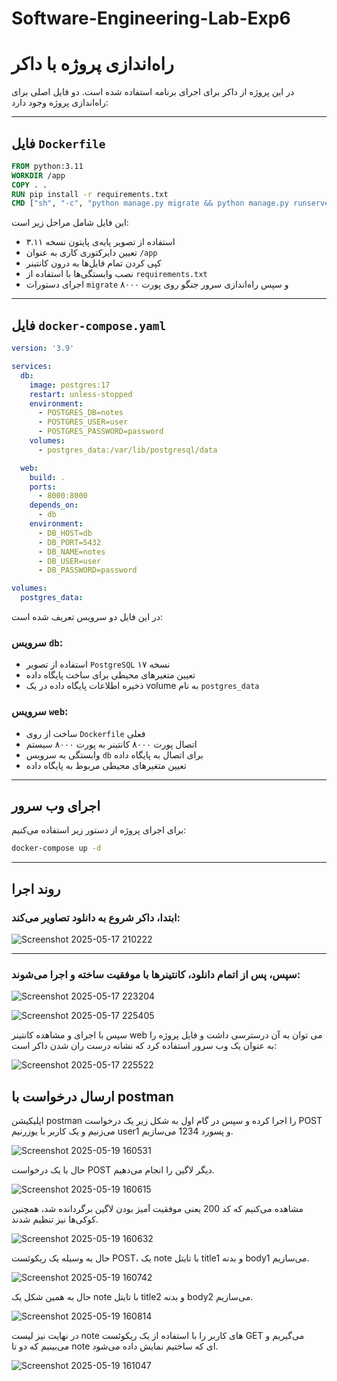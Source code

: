 # Software-Engineering-Lab-Exp6

# راه‌اندازی پروژه با داکر

در این پروژه از داکر برای اجرای برنامه استفاده شده است. دو فایل اصلی برای راه‌اندازی پروژه وجود دارد:

---

## فایل `Dockerfile`

```Dockerfile
FROM python:3.11
WORKDIR /app
COPY . .
RUN pip install -r requirements.txt
CMD ["sh", "-c", "python manage.py migrate && python manage.py runserver 0.0.0.0:8000"]
```

این فایل شامل مراحل زیر است:
- استفاده از تصویر پایه‌ی پایتون نسخه ۳.۱۱
- تعیین دایرکتوری کاری به عنوان `/app`
- کپی کردن تمام فایل‌ها به درون کانتینر
- نصب وابستگی‌ها با استفاده از `requirements.txt`
- اجرای دستورات `migrate` و سپس راه‌اندازی سرور جنگو روی پورت ۸۰۰۰

---

## فایل `docker-compose.yaml`

```yaml
version: '3.9'

services:
  db:
    image: postgres:17
    restart: unless-stopped
    environment:
      - POSTGRES_DB=notes
      - POSTGRES_USER=user
      - POSTGRES_PASSWORD=password
    volumes:
      - postgres_data:/var/lib/postgresql/data

  web:
    build: .
    ports:
      - 8000:8000
    depends_on:
      - db
    environment:
      - DB_HOST=db
      - DB_PORT=5432
      - DB_NAME=notes
      - DB_USER=user
      - DB_PASSWORD=password

volumes:
  postgres_data:
```

در این فایل دو سرویس تعریف شده است:

### سرویس `db`:
- استفاده از تصویر `PostgreSQL` نسخه ۱۷
- تعیین متغیرهای محیطی برای ساخت پایگاه داده
- ذخیره اطلاعات پایگاه داده در یک volume به نام `postgres_data`

### سرویس `web`:
- ساخت از روی `Dockerfile` فعلی
- اتصال پورت ۸۰۰۰ کانتینر به پورت ۸۰۰۰ سیستم
- وابستگی به سرویس `db` برای اتصال به پایگاه داده
- تعیین متغیرهای محیطی مربوط به پایگاه داده

---

## اجرای وب سرور

برای اجرای پروژه از دستور زیر استفاده می‌کنیم:

```bash
docker-compose up -d
```

---

## روند اجرا

### ابتدا، داکر شروع به دانلود تصاویر می‌کند:

![Screenshot 2025-05-17 210222](https://github.com/user-attachments/assets/95c9bd93-16f9-4c60-9c14-adebd7ae6aff)


---

### سپس، پس از اتمام دانلود، کانتینرها با موفقیت ساخته و اجرا می‌شوند:

![Screenshot 2025-05-17 223204](https://github.com/user-attachments/assets/4488e5ec-c9df-460c-ab8f-5075d8a6b42f)

![Screenshot 2025-05-17 225405](https://github.com/user-attachments/assets/5503e05a-e330-4567-956c-d739a67eca37)


سپس با اجرای و مشاهده کانتینر web می توان به آن درسترسی داشت و فایل پروژه را به عنوان یک وب سرور استفاده کرد که نشانه درست ران شدن داکر است:

![Screenshot 2025-05-17 225522](https://github.com/user-attachments/assets/225b4fd3-c9b5-47ff-83e4-d016540820a3)

## ارسال درخواست با postman
اپلیکیشن postman را اجرا کرده و سپس در گام اول به شکل زیر یک درخواست POST می‌زنیم و یک کاربر با یوزرنیم user1 و پسورد 1234 می‌سازیم.

![Screenshot 2025-05-19 160531](https://github.com/user-attachments/assets/1563090d-7717-4245-b629-1c2fd7ba0cc4)

حال با یک درخواست POST دیگر لاگین را انجام می‌دهیم.

![Screenshot 2025-05-19 160615](https://github.com/user-attachments/assets/040e9933-e8c8-4527-bf10-cd03b83dc8b1)

مشاهده می‌کنیم که کد 200 یعنی موفقیت آمیز بودن لاگین برگردانده شد، همچنین کوکی‌ها نیز تنظیم شدند.

![Screenshot 2025-05-19 160632](https://github.com/user-attachments/assets/ed00af79-f4b4-45f1-b533-f463b5d3a87c)

حال به وسیله یک ریکوئست POST، یک note با تایتل title1 و بدنه body1 می‌سازیم.

![Screenshot 2025-05-19 160742](https://github.com/user-attachments/assets/2e9512a8-286d-4142-ab30-125ef5533699)

حال به همین شکل یک note با تایتل title2 و بدنه body2 می‌سازیم.

![Screenshot 2025-05-19 160814](https://github.com/user-attachments/assets/ff4bb5d7-6feb-4824-81e6-7d3c9e248c83)

در نهایت نیز لیست note های کاربر را با استفاده از یک ریکوئست GET می‌گیریم و می‌بینیم که دو تا note ای که ساختیم نمایش داده می‌شود.

![Screenshot 2025-05-19 161047](https://github.com/user-attachments/assets/f409528c-f4c4-4410-88d7-97e4401e63d5)
